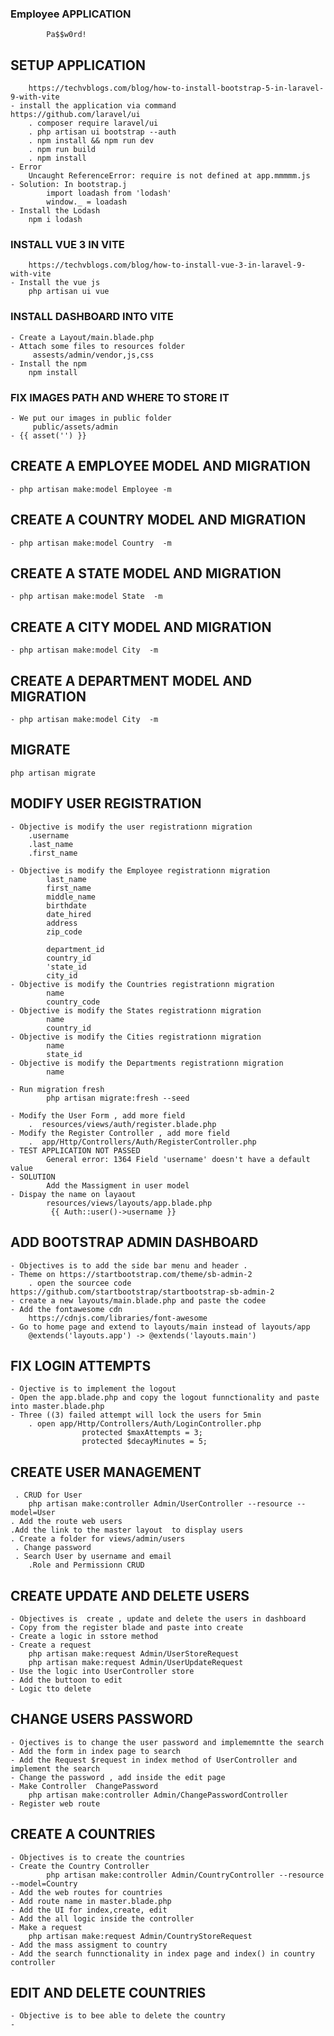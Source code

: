 ###  Employee APPLICATION
            Pa$$w0rd!  
## SETUP APPLICATION
        https://techvblogs.com/blog/how-to-install-bootstrap-5-in-laravel-9-with-vite
    - install the application via command
    https://github.com/laravel/ui
        . composer require laravel/ui
        . php artisan ui bootstrap --auth
        . npm install && npm run dev 
        . npm run build
        . npm install
    - Error 
        Uncaught ReferenceError: require is not defined at app.mmmmm.js
    - Solution: In bootstrap.j
            import loadash from 'lodash'
            window._ = loadash
    - Install the Lodash
        npm i lodash



### INSTALL VUE 3 IN  VITE
        https://techvblogs.com/blog/how-to-install-vue-3-in-laravel-9-with-vite
    - Install the vue js
        php artisan ui vue

###  INSTALL DASHBOARD INTO VITE
    - Create a Layout/main.blade.php
    - Attach some files to resources folder
         assests/admin/vendor,js,css
    - Install the npm
        npm install
### FIX IMAGES PATH AND WHERE TO STORE IT
    - We put our images in public folder
         public/assets/admin
    - {{ asset('') }}

## CREATE A EMPLOYEE MODEL AND MIGRATION
    - php artisan make:model Employee -m

## CREATE A COUNTRY MODEL AND MIGRATION
    - php artisan make:model Country  -m

## CREATE A STATE MODEL AND MIGRATION
    - php artisan make:model State  -m

## CREATE A CITY MODEL AND MIGRATION
    - php artisan make:model City  -m

## CREATE A DEPARTMENT MODEL AND MIGRATION
    - php artisan make:model City  -m

## MIGRATE
    php artisan migrate

## MODIFY USER REGISTRATION
    - Objective is modify the user registrationn migration 
        .username 
        .last_name 
        .first_name 

    - Objective is modify the Employee registrationn migration 
            last_name
            first_name
            middle_name
            birthdate
            date_hired
            address
            zip_code

            department_id
            country_id
            'state_id
            city_id
    - Objective is modify the Countries registrationn migration 
            name
            country_code
    - Objective is modify the States registrationn migration 
            name
            country_id
    - Objective is modify the Cities registrationn migration 
            name
            state_id
    - Objective is modify the Departments registrationn migration 
            name
    
    - Run migration fresh
            php artisan migrate:fresh --seed

    - Modify the User Form , add more field
        .  resources/views/auth/register.blade.php
    - Modify the Register Controller , add more field
        .  app/Http/Controllers/Auth/RegisterController.php
    - TEST APPLICATION NOT PASSED
            General error: 1364 Field 'username' doesn't have a default value
    - SOLUTION
            Add the Massigment in user model
    - Dispay the name on layaout
            resources/views/layouts/app.blade.php
             {{ Auth::user()->username }}

## ADD BOOTSTRAP ADMIN DASHBOARD
    - Objectives is to add the side bar menu and header .
    - Theme on https://startbootstrap.com/theme/sb-admin-2
        . open the sourcee code https://github.com/startbootstrap/startbootstrap-sb-admin-2
    - create a new layouts/main.blade.php and paste the codee
    - Add the fontawesome cdn
        https://cdnjs.com/libraries/font-awesome
    - Go to home page and extend to layouts/main instead of layouts/app
        @extends('layouts.app') -> @extends('layouts.main')

##  FIX LOGIN ATTEMPTS
    - Ojective is to implement the logout 
    - Open the app.blade.php and copy the logout funnctionality and paste into master.blade.php
    - Three ((3) failed attempt will lock the users for 5min
        . open app/Http/Controllers/Auth/LoginController.php
                    protected $maxAttempts = 3;
                    protected $decayMinutes = 5;
    
## CREATE  USER MANAGEMENT
     . CRUD for User
        php artisan make:controller Admin/UserController --resource --model=User
    . Add the route web users
    .Add the link to the master layout  to display users
    . Create a folder for views/admin/users
     . Change password
     . Search User by username and email
        .Role and Permissionn CRUD

## CREATE UPDATE AND DELETE USERS
    - Objectives is  create , update and delete the users in dashboard
    - Copy from the register blade and paste into create
    - Create a logic in sstore method 
    - Create a request 
        php artisan make:request Admin/UserStoreRequest
        php artisan make:request Admin/UserUpdateRequest
    - Use the logic into UserController store
    - Add the buttoon to edit
    - Logic tto delete 

## CHANGE USERS PASSWORD
    - Ojectives is to change the user password and implememntte the search
    - Add the form in index page to search 
    - Add the Request $request in index method of UserController and implement the search
    - Change the password , add inside the edit page
    - Make Controller  ChangePassword
        php artisan make:controller Admin/ChangePasswordController
    - Register web route 

## CREATE A COUNTRIES
    - Objectives is to create the countries
    - Create the Country Controller
            php artisan make:controller Admin/CountryController --resource --model=Country
    - Add the web routes for countries
    - Add route name in master.blade.php
    - Add the UI for index,create, edit 
    - Add the all logic inside the controller
    - Make a request
        php artisan make:request Admin/CountryStoreRequest
    - Add the mass assigment to country
    - Add the search funnctionality in index page and index() in country controller

## EDIT AND DELETE COUNTRIES
    - Objective is to bee able to delete the country
    - 
